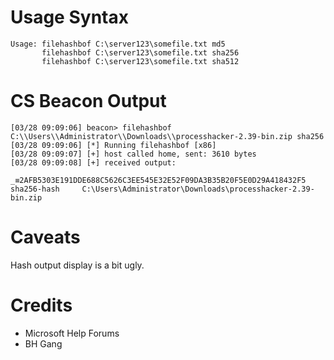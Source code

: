 
# Usage Syntax
```
Usage: filehashbof C:\server123\somefile.txt md5
       filehashbof C:\server123\somefile.txt sha256
       filehashbof C:\server123\somefile.txt sha512
```

# CS Beacon Output

```
[03/28 09:09:06] beacon> filehashbof C:\\Users\\Administrator\\Downloads\\processhacker-2.39-bin.zip sha256
[03/28 09:09:06] [*] Running filehashbof [x86]
[03/28 09:09:07] [+] host called home, sent: 3610 bytes
[03/28 09:09:08] [+] received output:

_≡2AFB5303E191DDE688C5626C3EE545E32E52F09DA3B35B20F5E0D29A418432F5 	 sha256-hash	 C:\Users\Administrator\Downloads\processhacker-2.39-bin.zip
```

# Caveats

Hash output display is a bit ugly. 

# Credits
- Microsoft Help Forums
- BH Gang
